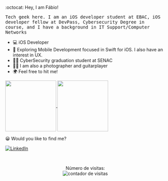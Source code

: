 

:octocat: Hey, I am Fábio!

<p> <samp> Tech geek here. I am an iOS developer student at EBAC, iOS developer fellow at DevPass, Cybersecurity Degree in course, and I have a background in IT Support/Computer Networks </p> 

- 💻 iOS Developer
- 📱 Exploring Mobile Development focused in Swift for iOS. I also have an interest in UX.
- :man_student: CyberSecurity graduation student at SENAC
- 🙋🏻 I am also a photographer and guitarplayer
- :earth_africa: Feel free to hit me!

<a href="https://github.com/tolkien1987">
  <img height="160em" align="center"  src="https://github-readme-stats.vercel.app/api?username=tolkien1987&count_private=true&show_icons=true&theme=omni&hide_border=true&include_all_commits=true&layout=compact&)" />
</a>

<a href="https://github.com/tolkien1987">
  <img height="160em" align="center" src="https://github-readme-stats.vercel.app/api/top-langs/?username=tolkien1987&langs_count=8&layout=compact&theme=omni&hide_border=true&include_all_commits=true&count_private=true&)" />
</a>

<br>
  

:grinning: Would you like to find me?

<a href="https://www.linkedin.com/in/f%C3%A1bio-martinez-44353990" target="_blank"><img src="https://img.shields.io/badge/LinkedIn-%230077B5.svg?&style=flat-square&logo=linkedin&logoColor=white" alt="LinkedIn"></a> 

<!---Profile Counter--->
<div>
  <br/>
  <p align="center">
    Número de visitas: <br> <img src="https://profile-counter.glitch.me/tolkien1987/count.svg" alt="contador de visitas">
  </p>
</div>




